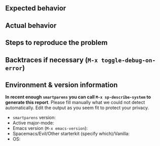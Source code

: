 ## Expected behavior



## Actual behavior



## Steps to reproduce the problem



## Backtraces if necessary (`M-x toggle-debug-on-error`)



## Environment & version information

**In recent enough `smartparens` you can call `M-x sp-describe-system` to generate this report**.  Please fill manually what we could not detect automatically.  Edit the output as you seem fit to protect your privacy.

- `smartparens` version:
- Active major-mode:
- Emacs version (`M-x emacs-version`):
- Spacemacs/Evil/Other starterkit (specify which)/Vanilla:
- OS:
